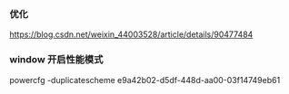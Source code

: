 ### 优化
https://blog.csdn.net/weixin_44003528/article/details/90477484

### window 开启性能模式
 powercfg -duplicatescheme e9a42b02-d5df-448d-aa00-03f14749eb61